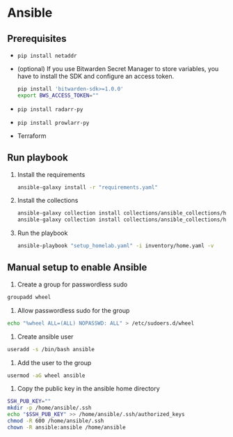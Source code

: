 # Ansible

## Prerequisites

- `pip install netaddr`
- (optional) If you use Bitwarden Secret Manager to store variables, you have to install the SDK and configure an access token.

    ```bash
    pip install 'bitwarden-sdk>=1.0.0'
    export BWS_ACCESS_TOKEN=""
    ```
- `pip install radarr-py`
- `pip install prowlarr-py`
- Terraform

## Run playbook

1. Install the requirements

    ```bash
    ansible-galaxy install -r "requirements.yaml"
    ```

1. Install the collections

    ```bash
    ansible-galaxy collection install collections/ansible_collections/homelab/system
    ansible-galaxy collection install collections/ansible_collections/homelab/apps
    ```

1. Run the playbook
    ```bash
    ansible-playbook "setup_homelab.yaml" -i inventory/home.yaml -v
    ```

## Manual setup to enable Ansible

1. Create a group for passwordless sudo
```bash
groupadd wheel
```

1. Allow passwordless sudo for the group
```bash
echo "%wheel ALL=(ALL) NOPASSWD: ALL" > /etc/sudoers.d/wheel
```

1. Create ansible user
```bash
useradd -s /bin/bash ansible
```

1. Add the user to the group
```bash
usermod -aG wheel ansible
```

1. Copy the public key in the ansible home directory

```bash
SSH_PUB_KEY=""
mkdir -p /home/ansible/.ssh
echo "$SSH_PUB_KEY" >> /home/ansible/.ssh/authorized_keys
chmod -R 600 /home/ansible/.ssh
chown -R ansible:ansible /home/ansible
```
